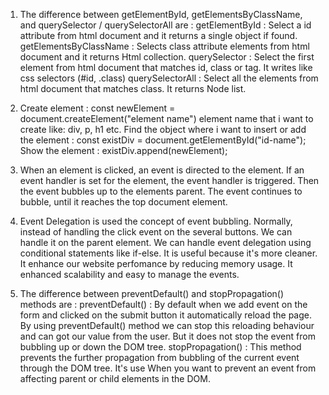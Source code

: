 1) The difference between getElementById, getElementsByClassName, and querySelector / querySelectorAll are :
  getElementById : Select a id attribute from html document and it returns a single object if found.
  getElementsByClassName : Selects class attribute elements from html document and it returns Html collection.
  querySelector : Select the first element from html document that matches id, class or tag. It writes like css selectors (#id, .class)
  querySelectorAll : Select all the elements from html document that matches class. It returns Node list.

2) Create element : const newElement = document.createElement("element name") element name that i want to create like: div, p, h1 etc.
   Find the object where i want to insert or add the element : const existDiv = document.getElementById("id-name");
   Show the element : existDiv.append(newElement);

3) When an element is clicked, an event is directed to the element. If an event handler is set for the element, the event handler is triggered.
   Then the event bubbles up to the elements parent. The event continues to bubble, until it reaches the top document element.

4) Event Delegation is used the concept of event bubbling. Normally, instead of handling the click event on the several buttons. We can handle it on the
   parent element. We can handle event delegation using conditional statements like if-else. It is useful because it's more cleaner. It enhance our website
   perfomance by reducing memory usage. It enhanced scalability and easy to manage the events.

5) The difference between preventDefault() and stopPropagation() methods are :
   preventDefault() : By default when we add event on the form and clicked on the submit button it automatically reload the page. By using preventDefault()
   method we can stop this reloading behaviour and can got our value from the user. But it does not stop the event from bubbling up or down the DOM tree.
   stopPropagation() : This method prevents the further propagation from bubbling of the current event through the DOM tree. It's use When you want to prevent
   an event from affecting parent or child elements in the DOM.
